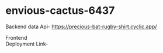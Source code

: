 # envious-cactus-6437
Backend data Api- https://precious-bat-rugby-shirt.cyclic.app/


Frontend  
Deployment Link- 
